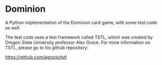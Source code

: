 # Dominion
A Python implementation of the Dominion card game, with some test code as well.

The test code uses a test framework called TSTL, which was created by Oregon State University professor Alex Groce.
For more information on TSTL, please go to his github repository:

https://github.com/agroce/tstl




